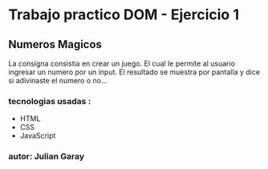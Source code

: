 # Trabajo practico DOM - Ejercicio 1

## Numeros Magicos
La consigna consistia en crear un juego. El cual le permite al usuario ingresar un numero por un input. El resultado se muestra por pantalla y dice si adivinaste el numero o no...

### tecnologias usadas :
- HTML
- CSS
- JavaScript

### autor: Julian Garay

